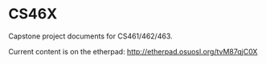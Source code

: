 CS46X
=====

Capstone project documents for CS461/462/463.

Current content is on the etherpad:
http://etherpad.osuosl.org/tvM87qjC0X
